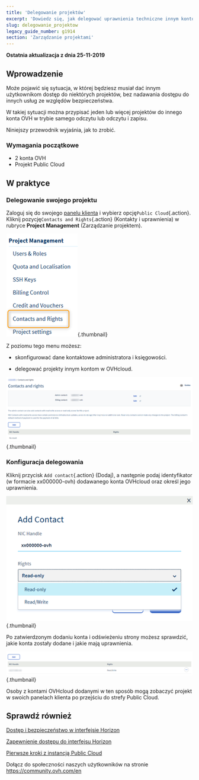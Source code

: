 ```yaml
---
title: 'Delegowanie projektów'
excerpt: 'Dowiedz się, jak delegować uprawnienia techniczne innym kontom OVHcloud w projekcie Public Cloud'
slug: delegowanie_projektow
legacy_guide_number: g1914
section: 'Zarządzanie projektami'
---
```


**Ostatnia aktualizacja z dnia 25-11-2019**
 
## Wprowadzenie

Może pojawić się sytuacja, w której będziesz musiał dać innym użytkownikom dostęp do niektórych projektów, bez nadawania dostępu do innych usług ze względów bezpieczeństwa. 

W takiej sytuacji można przypisać jeden lub więcej projektów do innego konta OVH w trybie samego odczytu lub odczytu i zapisu.

Niniejszy przewodnik wyjaśnia, jak to zrobić.


### Wymagania początkowe

- 2 konta OVH
- Projekt Public Cloud


## W praktyce 

### Delegowanie swojego projektu

Zaloguj się do swojego [panelu klienta](https://www.ovhtelecom.fr/manager/) i wybierz opcję`Public Cloud`{.action}. Kliknij pozycję`Contacts and Rights`{.action} (Kontakty i uprawnienia) w rubryce **Project Management** (Zarządzanie projektem).


![public-cloud-delegate-projects](images/pcidelegateprojects1.png){.thumbnail}

Z poziomu tego menu możesz:

* skonfigurować dane kontaktowe administratora i księgowości.

* delegować projekty innym kontom w OVHcloud.


![public-cloud-delegate-projects](images/pcidelegateprojects2.png){.thumbnail}

### Konfiguracja delegowania

Kliknij przycisk `Add contact`{.action} (Dodaj), a następnie podaj identyfikator (w formacie xx000000-ovh) dodawanego konta OVHcloud oraz określ jego uprawnienia.

![public-cloud-delegate-projects](images/pcidelegateprojects3.png){.thumbnail}

Po zatwierdzonym dodaniu konta i odświeżeniu strony możesz sprawdzić, jakie konta zostały dodane i jakie mają uprawnienia.

![public-cloud-delegate-projects](images/pcidelegateprojects4.png){.thumbnail}

Osoby z kontami OVHcloud dodanymi w ten sposób mogą zobaczyć projekt w swoich panelach klienta po przejściu do strefy Public Cloud.

## Sprawdź również

[Dostęp i bezpieczeństwo w interfejsie Horizon](https://docs.ovh.com/gb/en/public-cloud/access_and_security_in_horizon/)

[Zapewnienie dostępu do interfejsu Horizon](https://docs.ovh.com/pl/public-cloud/tworzenie_dostepu_do_interfejsu_horizon/)

[Pierwsze kroki z instancją Public Cloud](https://docs.ovh.com/pl/public-cloud/rozpoczecie_pracy_z_instancja_public_cloud/)

Dołącz do społeczności naszych użytkowników na stronie <https://community.ovh.com/en>